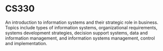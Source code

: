 # CS330
An introduction to information systems and their strategic role in business. Topics include types of information systems, organizational requirements, systems development strategies, decision support systems, data and information management, and information systems management, control and implementation.
